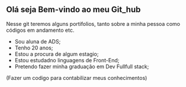 ## Olá seja Bem-vindo ao meu Git_hub
Nesse git teremos alguns portifolios, tanto sobre a minha pessoa como códigos em andamento etc.

- Sou aluna de ADS;
- Tenho 20 anos;
- Estou a procura de algum estagio; 
- Estou estudadno linguagens de Front-End;
- Pretendo fazer minha graduação em Dev Fullfull stack;

(Fazer um codigo para contabilizar meus conhecimentos)
